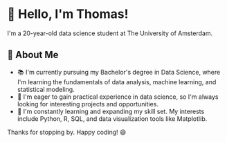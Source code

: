# 👋 Hello, I'm Thomas!

I'm a 20-year-old data science student at The University of Amsterdam. 

## 🚀 About Me
- 📚 I'm currently pursuing my Bachelor's degree in Data Science, where I'm learning the fundamentals of data analysis, machine learning, and statistical modeling.
- 💼 I'm eager to gain practical experience in data science, so I'm always looking for interesting projects and opportunities.
- 🌱 I'm constantly learning and expanding my skill set. My interests include Python, R, SQL, and data visualization tools like Matplotlib.

<!--## 📊 Projects

Here are a few of my noteworthy projects:
- [Project 1 Name](Link to the project repository): A brief description of the project and its key findings.
- [Project 2 Name](Link to the project repository): Highlight the key aspects of this project and its impact.
- [Project 3 Name](Link to the project repository): Discuss your role in the project and the technologies used.

You can explore more of my projects on my [GitHub Repositories](Link to your GitHub repositories).

## 📫 Get in Touch

- 📧 You can reach me via email at [Your Email Address](mailto:youremail@example.com).
- 💼 Connect with me on [LinkedIn](Link to your LinkedIn profile).
- 🐦 Follow me on [Twitter](Link to your Twitter profile).

## 🤝 Let's Collaborate

I'm open to collaborating on exciting data science projects and learning opportunities. If you have a project idea, need help, or just want to connect, feel free to reach out. Let's learn and grow together!
-->

Thanks for stopping by.
Happy coding! 😄
